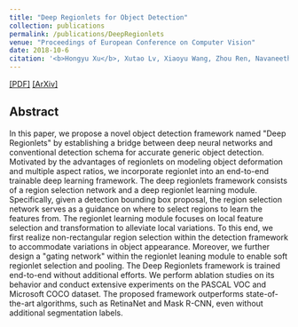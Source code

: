 ```yaml
---
title: "Deep Regionlets for Object Detection"
collection: publications
permalink: /publications/DeepRegionlets
venue: "Proceedings of European Conference on Computer Vision"
date: 2018-10-6
citation: '<b>Hongyu Xu</b>, Xutao Lv, Xiaoyu Wang, Zhou Ren, Navaneeth Bodla and Rama Chellappa. <i>In Proceedings of European Conference on Computer Vision</i>. <b>ECCV 2018</b>.'
---
```

[[PDF]](http://openaccess.thecvf.com/content_ECCV_2018/papers/Hongyu_Xu_Deep_Regionlets_for_ECCV_2018_paper.pdf)
[[ArXiv]](https://arxiv.org/abs/1712.02408)


## Abstract
In this paper, we propose a novel object detection framework named "Deep Regionlets" by establishing a bridge between deep neural networks and conventional detection schema for accurate generic object detection. Motivated by the advantages of regionlets on modeling object deformation and multiple aspect ratios, we incorporate regionlet into an end-to-end trainable deep learning framework. The deep regionlets framework consists of a region selection network and a deep regionlet learning module. Specifically, given a detection bounding box proposal, the region selection network serves as a guidance on where to select regions to learn the features from. The regionlet learning module focuses on local feature selection and transformation to alleviate local variations. To this end, we first realize non-rectangular region selection within the detection framework to accommodate variations in object appearance. Moreover, we further design a "gating network" within the regionlet leaning module to enable soft regionlet selection and pooling. The Deep Regionlets framework is trained end-to-end without additional efforts. We perform ablation studies on its behavior and conduct extensive experiments on the PASCAL VOC and Microsoft COCO dataset. The proposed framework outperforms state-of-the-art algorithms, such as RetinaNet and Mask R-CNN, even without additional segmentation labels.

